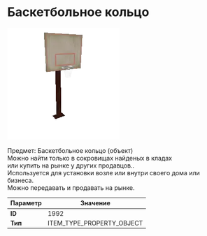 # Баскетбольное кольцо

![Item Image](../img/1992.webp?raw=true)

Предмет: Баскетбольное кольцо (объект)<br>Можно найти только в сокровищах найденых в кладах<br>или купить на рынке у других продавцов..<br>Используется для установки возле или внутри своего дома или бизнеса.<br>Можно передавать и продавать на рынке.


| Параметр | Значение |
|----------|----------|
| **ID** | 1992 |
| **Тип** | ITEM_TYPE_PROPERTY_OBJECT |

